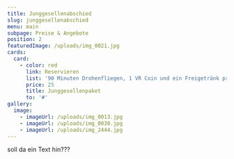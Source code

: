 ```yaml
---
title: Junggesellenabschied
slug: junggesellenabschied
menu: main
subpage: Preise & Angebote
position: 2
featuredImage: /uploads/img_0021.jpg
cards:
  card:
    - color: red
      link: Reservieren
      list: '90 Minuten Drohenfliegen, 1 VR Coin und ein Freigetränk pro Person'
      price: 25
      title: Junggesellenpaket
      to: '#'
gallery:
  image:
    - imageUrl: /uploads/img_0013.jpg
    - imageUrl: /uploads/img_0030.jpg
    - imageUrl: /uploads/img_2444.jpg
---
```

soll da ein Text hin???
